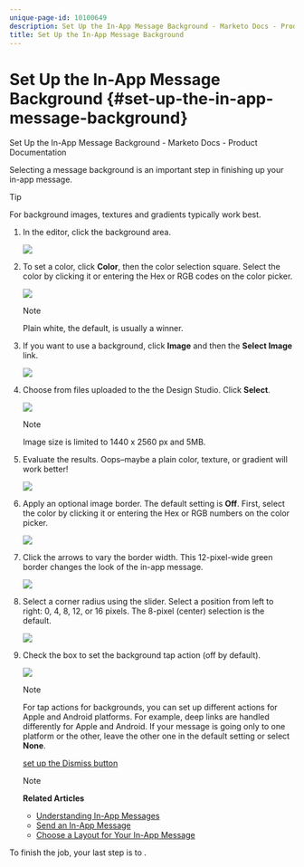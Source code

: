 ```yaml
---
unique-page-id: 10100649
description: Set Up the In-App Message Background - Marketo Docs - Product Documentation
title: Set Up the In-App Message Background
---
```


# Set Up the In-App Message Background {#set-up-the-in-app-message-background}

Set Up the In-App Message Background - Marketo Docs - Product Documentation

Selecting a message background is an important step in finishing up your in-app message.

>[!TIP]
>
>For background images, textures and gradients typically work best.

1. In the editor, click the background area.

   ![](assets/image2016-5-9-8-3a38-3a1.png)

1. To set a color, click **Color**, then the color selection square. Select the color by clicking it or entering the Hex or RGB codes on the color picker.

   ![](assets/image2016-5-9-8-3a46-3a59.png)

   >[!NOTE]
   >
   >Plain white, the default, is usually a winner.

1. If you want to use a background, click **Image** and then the **Select Image** link.

   ![](assets/image2016-5-9-8-3a52-3a43.png)

1. Choose from files uploaded to the the Design Studio. Click **Select**.

   ![](assets/image2016-5-9-9-3a0-3a2.png)

   >[!NOTE]
   >
   >Image size is limited to 1440 x 2560 px and 5MB.

1. Evaluate the results. Oops–maybe a plain color, texture, or gradient will work better!

   ![](assets/image2016-5-9-9-3a2-3a33.png)

1. Apply an optional image border. The default setting is **Off**. First, select the color by clicking it or entering the Hex or RGB numbers on the color picker.

   ![](assets/image2016-5-9-9-3a54-3a8.png)

1. Click the arrows to vary the border width. This 12-pixel-wide green border changes the look of the in-app message.

   ![](assets/image2016-5-9-9-3a58-3a38.png)

1. Select a corner radius using the slider. Select a position from left to right: 0, 4, 8, 12, or 16 pixels. The 8-pixel (center) selection is the default.

   ![](assets/image2016-5-6-9-3a39-3a28.png)

1. Check the box to set the background tap action (off by default).

   ![](assets/image2016-5-9-10-3a6-3a10.png)

   >[!NOTE]
   >
   >For tap actions for backgrounds, you can set up different actions for Apple and Android platforms. For example, deep links are handled differently for Apple and Android. If your message is going only to one platform or the other, leave the other one in the default setting or select **None**.

   [set up the Dismiss button](set-up-the-dismiss-button-and-approve-the-message.md)

   >[!NOTE]
   >
   >**Related Articles**
   >
   >    
   >    
   >    * [Understanding In-App Messages](../../../../../welcome-to-marketo-docs/product-docs/mobile-marketing/in-app-messages/understanding-in-app-messages.md)
   >    * [Send an In-App Message](http://docs.marketo.com/pages/viewpage.action?pageid=10617378)
   >    * [Choose a Layout for Your In-App Message](choose-a-layout-for-your-in-app-message.md)
   >    
   >

To finish the job, your last step is to . 